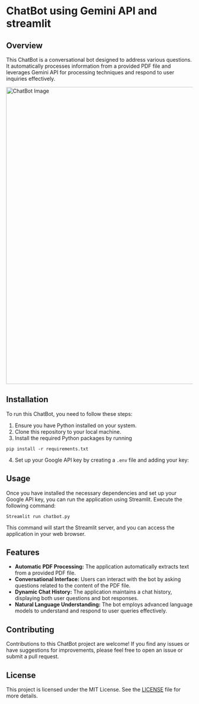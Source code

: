# ChatBot using Gemini API and streamlit
## Overview
This ChatBot is a conversational bot designed to address various questions. It automatically processes information from a provided PDF file and leverages Gemini API for processing techniques and respond to user inquiries effectively.

<img src="https://github.com/UjjwalDeepXCIX/Gemini_API_Chatbot_using_streamlit/blob/edce13fa3085e5919324e301d3470d6fb126673a/Screenshot%20(108).png" alt="ChatBot Image" width="800"/>

</hr >

## Installation
To run this ChatBot, you need to follow these steps:

1. Ensure you have Python installed on your system.
2. Clone this repository to your local machine.
3. Install the required Python packages by running
```
pip install -r requirements.txt
```
4. Set up your Google API key by creating a `.env` file and adding your key:

## Usage
Once you have installed the necessary dependencies and set up your Google API key, you can run the application using Streamlit. Execute the following command:
```
Streamlit run chatbot.py
```
This command will start the Streamlit server, and you can access the application in your web browser.

## Features
- **Automatic PDF Processing:** The application automatically extracts text from a provided PDF file.
- **Conversational Interface:** Users can interact with the bot by asking questions related to the content of the PDF file.
- **Dynamic Chat History:** The application maintains a chat history, displaying both user questions and bot responses.
- **Natural Language Understanding:** The bot employs advanced language models to understand and respond to user queries effectively.

## Contributing
Contributions to this ChatBot project are welcome! If you find any issues or have suggestions for improvements, please feel free to open an issue or submit a pull request.

## License
This project is licensed under the MIT License. See the [LICENSE](LICENSE) file for more details.


